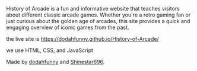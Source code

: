 History of Arcade is a fun and informative website that teaches visitors about different classic arcade games. 
Whether you're a retro gaming fan or just curious about the golden age of arcades, this site provides a quick and engaging overview of iconic games from the past.

the live site is https://dodahfunny.github.io/History-of-Arcade/

we use HTML, CSS, and JavaScript

Made by [dodahfunny](https://github.com/dodahfunny) and [Shinestar696](https://pages.github.com/).

